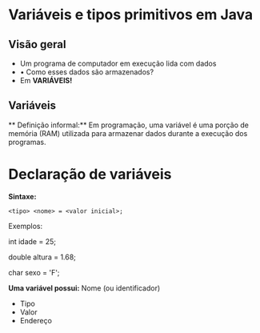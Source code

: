 # Variáveis e tipos primitivos em Java
## Visão geral
* Um programa de computador em execução lida com dados
* • Como esses dados são armazenados?
* Em **VARIÁVEIS!**

## Variáveis
** Definição informal:**
Em programação, uma variável é uma porção de memória (RAM) utilizada para armazenar
dados durante a execução dos programas.

# Declaração de variáveis
**Sintaxe:**

`<tipo> <nome> = <valor inicial>;`

Exemplos:

  int idade = 25;

  double altura = 1.68;

  char sexo = 'F';

**Uma variável possui:**
Nome (ou identificador)
* Tipo
* Valor
* Endereço
